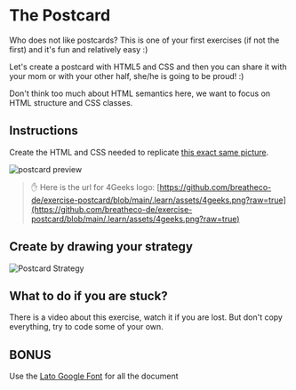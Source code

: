 # The Postcard
Who does not like postcards? This is one of your first exercises (if not the first) and it's fun and relatively easy :)

Let's create a postcard with HTML5 and CSS and then you can share it with your mom or with your other half, she/he is going to be proud! :)

Don't think too much about HTML semantics here, we want to focus on HTML structure and CSS classes.

## Instructions

Create the HTML and CSS needed to replicate [this exact same picture](https://raw.githubusercontent.com/breatheco-de/exercise-postcard/main/.learn/assets/preview.png).

![postcard preview](https://raw.githubusercontent.com/breatheco-de/exercise-postcard/main/.learn/assets/preview.png)

> ✋ Here is the url for 4Geeks logo: [https://github.com/breatheco-de/exercise-postcard/blob/main/.learn/assets/4geeks.png?raw=true](https://github.com/breatheco-de/exercise-postcard/blob/main/.learn/assets/4geeks.png?raw=true)

## Create by drawing your strategy

![Postcard Strategy](https://github.com/breatheco-de/exercise-postcard/raw/main/.learn/assets/strategy.gif?raw=true)

## What to do if you are stuck?

There is a video about this exercise, watch it if you are lost. But don't copy everything, try to code some of your own.

## BONUS 

Use the [Lato Google Font](https://fonts.google.com/specimen/Lato) for all the document


